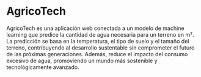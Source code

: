 # AgricoTech
AgricoTech es una aplicación web conectada a un modelo de machine learning que predice la cantidad de agua necesaria para un terreno en m². La predicción se basa en la temperatura, el tipo de suelo y el tamaño del terreno, contribuyendo al desarrollo sustentable sin comprometer el futuro de las próximas generaciones. Además, reduce el impacto del consumo excesivo de agua, promoviendo un mundo más sostenible y tecnológicamente avanzado.
